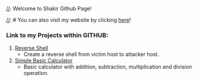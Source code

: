 [//]: Welcome to Shakir Github Page!

[//]: # (This is a comment! Hopefully it doesn't appear in the page...)

[//]: # You can also visit my website by clicking [here](https://andiazfar.wixsite.com/website)!

[//]: ![Alt](KK.png)

### Link to my Projects within GITHUB: 
1. [Reverse Shell](https://github.com/shakirulmuez/reverse_shell)
	* Create a reverse shell from victim host to attacker host.
2. [Simple Basic Calculator](https://github.com/shakirulmuez/simple_basic_calculator)
	* Basic calculator with addition, subtraction, multiplication and division operation.
